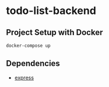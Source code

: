 # todo-list-backend

## Project Setup with Docker
```
docker-compose up
```

## Dependencies

- [express](https://github.com/expressjs/express)
